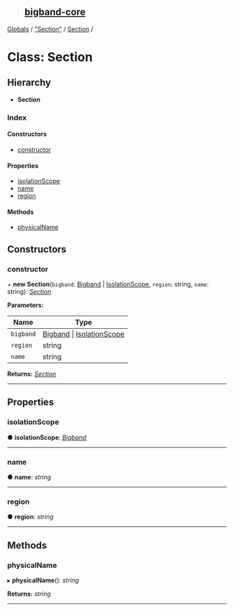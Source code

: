 > ## [bigband-core](../README.md)

[Globals](../globals.md) / ["Section"](../modules/_section_.md) / [Section](_section_.section.md) /

# Class: Section

## Hierarchy

* **Section**

### Index

#### Constructors

* [constructor](_section_.section.md#constructor)

#### Properties

* [isolationScope](_section_.section.md#isolationscope)
* [name](_section_.section.md#name)
* [region](_section_.section.md#region)

#### Methods

* [physicalName](_section_.section.md#physicalname)

## Constructors

###  constructor

\+ **new Section**(`bigband`: [Bigband](_bigband_.bigband.md) | [IsolationScope](_isolationscope_.isolationscope.md), `region`: string, `name`: string): *[Section](_section_.section.md)*

**Parameters:**

Name | Type |
------ | ------ |
`bigband` | [Bigband](_bigband_.bigband.md) \| [IsolationScope](_isolationscope_.isolationscope.md) |
`region` | string |
`name` | string |

**Returns:** *[Section](_section_.section.md)*

___

## Properties

###  isolationScope

● **isolationScope**: *[Bigband](_bigband_.bigband.md)*

___

###  name

● **name**: *string*

___

###  region

● **region**: *string*

___

## Methods

###  physicalName

▸ **physicalName**(): *string*

**Returns:** *string*

___